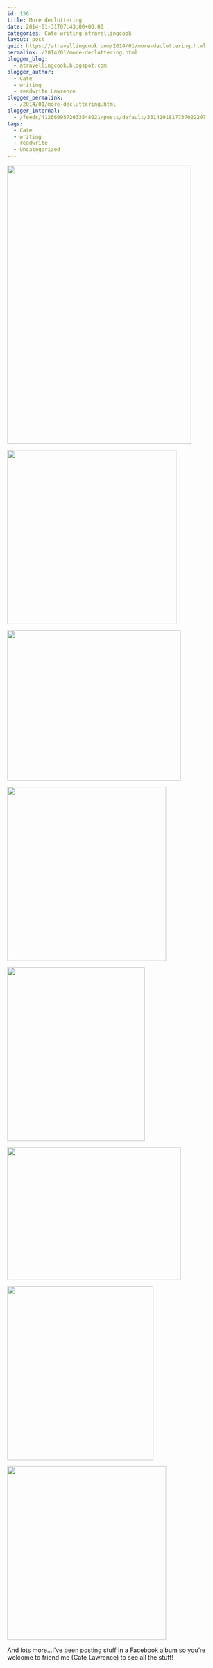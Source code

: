 ```yaml
---
id: 136
title: More decluttering
date: 2014-01-31T07:43:00+00:00
categories: Cate writing atravellingcook
layout: post
guid: https://atravellingcook.com/2014/01/more-decluttering.html
permalink: /2014/01/more-decluttering.html
blogger_blog:
  - atravellingcook.blogspot.com
blogger_author:
  - Cate
  - writing
  - readwrite Lawrence
blogger_permalink:
  - /2014/01/more-decluttering.html
blogger_internal:
  - /feeds/4126609572633548921/posts/default/3314201817737022207
tags:
  - Cate
  - writing
  - readwrite
  - Uncategorized
---
```


  <a  href="https://3.bp.blogspot.com/-nygUsYOqvE8/UutFxDuIw0I/AAAAAAAAIAI/mTY2b8NO1kE/s1600/5031573366_e76c51a69b_z.jpg"><img src="https://3.bp.blogspot.com/-nygUsYOqvE8/UutFxDuIw0I/AAAAAAAAIAI/mTY2b8NO1kE/s1600/5031573366_e76c51a69b_z.jpg" alt="" width="424" height="640" border="0" /></a>









  <a  href="https://3.bp.blogspot.com/-U73_oLmE-08/UutFqqwp27I/AAAAAAAAH_k/EGqKjt2ZTpQ/s1600/12214739326_c7348d5588_c.jpg"><img src="https://3.bp.blogspot.com/-U73_oLmE-08/UutFqqwp27I/AAAAAAAAH_k/EGqKjt2ZTpQ/s1600/12214739326_c7348d5588_c.jpg" alt="" width="390" height="400" border="0" /></a>














  <a  href="https://2.bp.blogspot.com/-FM2C2KvT33U/UutFqABuQ6I/AAAAAAAAH_Y/DftFl_F3Tjc/s1600/12216437915_104c5b59f3_c.jpg"><img src="https://2.bp.blogspot.com/-FM2C2KvT33U/UutFqABuQ6I/AAAAAAAAH_Y/DftFl_F3Tjc/s1600/12216437915_104c5b59f3_c.jpg" alt="" width="400" height="346" border="0" /></a>









  <a  href="https://3.bp.blogspot.com/-R9MwmRGR9dY/UutFqAYDGHI/AAAAAAAAH_U/dwFwFtw0i3k/s1600/12230256445_79768b1cf5_c+(1).jpg"><img src="https://3.bp.blogspot.com/-R9MwmRGR9dY/UutFqAYDGHI/AAAAAAAAH_U/dwFwFtw0i3k/s1600/12230256445_79768b1cf5_c+(1).jpg" alt="" width="366" height="400" border="0" /></a>









  <a  href="https://1.bp.blogspot.com/-PzLKujQpCwM/UutFtQVfapI/AAAAAAAAH_s/mvr3x1h58IQ/s1600/12230286444_36fa2c8e29_c.jpg"><img src="https://1.bp.blogspot.com/-PzLKujQpCwM/UutFtQVfapI/AAAAAAAAH_s/mvr3x1h58IQ/s1600/12230286444_36fa2c8e29_c.jpg" alt="" width="317" height="400" border="0" /></a>












  <a  href="https://4.bp.blogspot.com/-mDKEvSh4CxI/UutFuD9akjI/AAAAAAAAH_0/9GpH3lbYos4/s1600/12230873234_6c36299b06_c.jpg"><img src="https://4.bp.blogspot.com/-mDKEvSh4CxI/UutFuD9akjI/AAAAAAAAH_0/9GpH3lbYos4/s1600/12230873234_6c36299b06_c.jpg" alt="" width="400" height="305" border="0" /></a>









  <a  href="https://4.bp.blogspot.com/-3LeCEWdJ9oE/UutFu6vFqXI/AAAAAAAAH_8/752z7udPaz0/s1600/12231436604_0dce453a16_c.jpg"><img src="https://4.bp.blogspot.com/-3LeCEWdJ9oE/UutFu6vFqXI/AAAAAAAAH_8/752z7udPaz0/s1600/12231436604_0dce453a16_c.jpg" alt="" width="337" height="400" border="0" /></a>









  <a  href="https://3.bp.blogspot.com/-eWQ8i2PolZQ/UutFxJh-RTI/AAAAAAAAIAE/4po48kuK8WY/s1600/12231624396_701f1bc0c5_c.jpg"><img src="https://3.bp.blogspot.com/-eWQ8i2PolZQ/UutFxJh-RTI/AAAAAAAAIAE/4po48kuK8WY/s1600/12231624396_701f1bc0c5_c.jpg" alt="" width="366" height="400" border="0" /></a>


And lots more&#8230;I&#8217;ve been posting stuff in a Facebook album so you&#8217;re welcome to friend me (Cate Lawrence) to see all the stuff!
